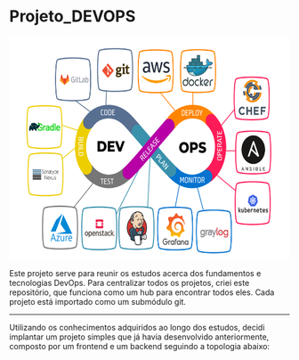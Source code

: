 # Projeto_DEVOPS

<img src="assets/logo.jpeg" alt="devops" height="400">


Este projeto serve para reunir os estudos acerca dos fundamentos e tecnologias DevOps. Para centralizar todos os projetos, criei este repositório, que funciona como um hub para encontrar todos eles. Cada projeto está importado como um submódulo git.

_______________________________________________________________________________________

Utilizando os conhecimentos adquiridos ao longo dos estudos, decidi implantar um projeto simples que já havia desenvolvido anteriormente, composto por um frontend e um backend seguindo a topologia abaixo:

